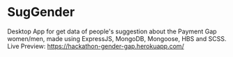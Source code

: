 # SugGender

Desktop App for get data of people's suggestion about the Payment Gap women/men, made using ExpressJS, MongoDB, Mongoose, HBS and SCSS.
Live Preview: https://hackathon-gender-gap.herokuapp.com/
